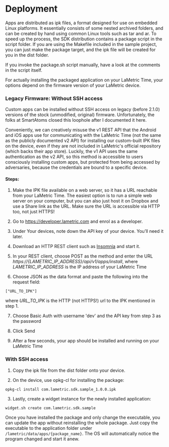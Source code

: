 # Deployment

Apps are distributed as ipk files, a format designed for use on embedded Linux platforms. It essentially consists of some nested archived folders, and can be created by hand using common Linux tools such as tar and ar. To speed up the process, the SDK distribution contains a package script in the script folder. If you are using the Makefile included in the sample project, you can just make the package target, and the ipk file will be created for you in the dist folder.

If you invoke the package.sh script manually, have a look at the comments in the script itself.

For actually installing the packaged application on your LaMetric Time, your options depend on the firmware version of your LaMetric device.

### Legacy Firmware: Without SSH access

Custom apps can be installed without SSH access on legacy (before 2.1.0) versions of the stock (unmodified, original) firmware. Unfortunately, the folks at SmartAtoms closed this loophole after I documented it here. 

Conveniently, we can creatively misuse the v1 REST API that the Android and iOS apps use for communicating with the LaMetric Time (not the same as the publicly documented v2 API) for installing our custom-built IPK files on the device, even if they are not included in LaMetric's official repository (which backs their app store). Luckily, the v1 API uses the same authentication as the v2 API, so this method is accessible to users consciously installing custom apps, but protected from being accessed by adversaries, because the credentials are bound to a specific device.

#### Steps:

1. Make the IPK file available on a web server, so it has a URL reachable from your LaMetric Time. The easiest option is to run a simple web server on your computer, but you can also just host it on Dropbox and use a Share link as the URL. Make sure the URL is accessible via HTTP too, not just HTTPS!

2. Go to https://developer.lametric.com and enrol as a developer.

3. Under Your devices, note down the API key of your device. You’ll need it later.

4. Download an HTTP REST client such as [Insomnia](https://insomnia.rest/download/core/?) and start it.

5. In your REST client, choose POST as the method and enter the URL _https://{LAMETRIC_IP_ADDRESS}/api/v1/apps/install_, where _LAMETRIC_IP_ADDRESS_ is the IP address of your LaMetric Time

6. Choose JSON as the data format and paste the following into the request field:

```
["URL_TO_IPK"] 
```

where _URL_TO_IPK_ is the HTTP (not HTTPS!) url to the IPK mentioned in step 1.

7. Choose Basic Auth with username 'dev' and the API key from step 3 as the password

8. Click Send

9. After a few seconds, your app should be installed and running on your LaMetric Time

### With SSH access

1. Copy the ipk file from the dist folder onto your device.

2. On the device, use opkg-cl for installing the package:

```
opkg-cl install com.lametric.sdk.sample_1.0.0.ipk
```

3. Lastly, create a widget instance for the newly installed application:

```
widget.sh create com.lametric.sdk.sample
```

Once you have installed the package and only change the executable, you can update the app without reinstalling the whole package. Just copy the executable to the application folder under `/lametric/data/apps/{package_name}`. The OS will automatically notice the program changed and start it anew.
